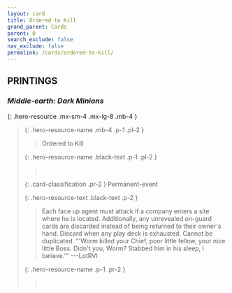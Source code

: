 ```yaml
---
layout: card
title: Ordered to Kill
grand_parent: Cards
parent: O
search_exclude: false
nav_exclude: false
permalink: /cards/ordered-to-kill/
---
```


## PRINTINGS


### _Middle-earth: Dark Minions_

{: .hero-resource .mx-sm-4 .mx-lg-8 .mb-4 }
> {: .hero-resource-name .mb-4 .p-1 .pl-2 }
> > <div class="card-mp"></div>
> > <div class="card-name">Ordered to Kill</div>
>
> {: .hero-resource-name .black-text .p-1 .pl-2 }
> > &nbsp;
>
> {: .card-classification .pr-2 }
> Permanent-event
>
> {: .hero-resource-text .black-text .p-2 }
> > Each face up agent must attack if a company enters a site where he is located. Additionally, any unrevealed on-guard cards are discarded instead of being returned to their owner's hand. Discard when any play deck is exhausted. Cannot be duplicated.  "'Worm killed your Chief, poor little fellow, your nice little Boss. Didn't you, Worm? Stabbed him in his sleep, I believe.'" ---LotRVI 
> 
> {: .hero-resource-name .p-1 .pr-2 }
> > <div class="card-shield"></div>
> > <div class="card-corruption">&nbsp;</div>
